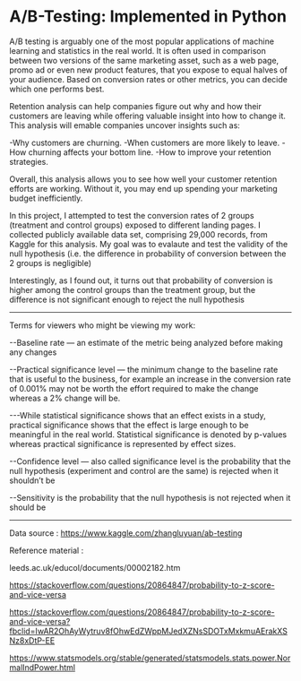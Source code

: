 # A/B-Testing: Implemented in Python

A/B testing is arguably one of the most popular applications of machine learning and statistics in the real world. It is often used in comparison between two versions of the same marketing asset, such as a web page, promo ad or even new product features, that you expose to equal halves of your audience. Based on conversion rates or other metrics, you can decide which one performs best.

Retention analysis can help companies figure out why and how their customers are leaving while offering valuable insight into how to change it. This analysis will emable companies uncover insights such as:

-Why customers are churning.
-When customers are more likely to leave.
-How churning affects your bottom line.
-How to improve your retention strategies.

Overall, this analysis allows you to see how well your customer retention efforts are working. Without it, you may end up spending your marketing budget inefficiently.


In this project, I attempted to test the conversion rates of 2 groups (treatment and control groups) exposed to different landing pages. I collected publicly available data set, comprising 29,000 records, from Kaggle for this analysis. My goal was to evalaute and test the validity of the null hypothesis (i.e. the difference in probability of conversion between the 2 groups is negligible)

Interestingly, as I found out, it turns out that probability of conversion is higher among the control groups than the treatment group, but the difference is not significant enough to reject the null hypothesis

---------------------------------------------------------------------------------------------------------------------------------------------------------------------------------
Terms for viewers who might be viewing my work:

--Baseline rate — an estimate of the metric being analyzed before making any changes

--Practical significance level — the minimum change to the baseline rate that is useful to the business, for example an increase in the conversion rate of 0.001% may not be worth the effort required to make the change whereas a 2% change will be.

---While statistical significance shows that an effect exists in a study, practical significance shows that the effect is large enough to be meaningful in the real world. Statistical significance is denoted by p-values whereas practical significance is represented by effect sizes.

--Confidence level — also called significance level is the probability that the null hypothesis (experiment and control are the same) is rejected when it shouldn’t be

--Sensitivity is the probability that the null hypothesis is not rejected when it should be

-----------------------------------------------------------------------------------------------------------------------------------------------------------------------------------

Data source : https://www.kaggle.com/zhangluyuan/ab-testing

Reference material :

leeds.ac.uk/educol/documents/00002182.htm

https://stackoverflow.com/questions/20864847/probability-to-z-score-and-vice-versa

https://stackoverflow.com/questions/20864847/probability-to-z-score-and-vice-versa?fbclid=IwAR2OhAyWytruv8fOhwEdZWppMJedXZNsSDOTxMxkmuAErakXSNz8xDtP-EE

https://www.statsmodels.org/stable/generated/statsmodels.stats.power.NormalIndPower.html



